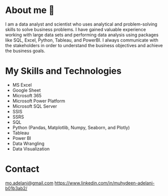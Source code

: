 # About me 👋

I am a data analyst and scientist who uses analytical and problem-solving skills to solve business problems.
I have gained valuable experience working with large data sets and performing data analysis using packages like SQL, Excel, Python, Tableau, and PowerBI.
I always communicate with the stakeholders in order to understand the business objectives and achieve the business goals.

# My Skills and Technologies

* MS Excel
* Google Sheet
* Microsoft 365
* Microsoft Power Platform
* Microsoft SQL Server
* SSIS
* SSRS
* SQL
* Python (Pandas, Matplotlib, Numpy, Seaborn, and Plotly)
* Tableau
* Power BI
* Data Wrangling
* Data Visualization

# Contact
mo.adelani@gmail.com
https://www.linkedin.com/in/muhydeen-adelani-b01b3ab2/
 
<!--
**mhdkunle474/mhdkunle474** is a ✨ _special_ ✨ repository because its `README.md` (this file) appears on your GitHub profile.

Here are some ideas to get you started:

- 🔭 I’m currently working on ...
- 🌱 I’m currently learning ...
- 👯 I’m looking to collaborate on ...
- 🤔 I’m looking for help with ...
- 💬 Ask me about ...
- 📫 How to reach me: ...
- 😄 Pronouns: ...
- ⚡ Fun fact: ...
-->
